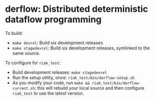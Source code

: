 derflow: Distributed deterministic dataflow programming
=======================================================

To build:

* `make devrel`: Build six development releases.
* `make stagedevrel`: Build six development releases, symlinked to the same source.

To configure for `riak_test`:

* Build development releases: `make stagedevrel`
* Run the setup utility, once: `riak_test/bin/derflow-setup.sh`
* As you modify your code, run `make && riak_test/bin/derflow-current.sh`; this will rebuild your local source and then configure `riak_test` to use the latest version.


